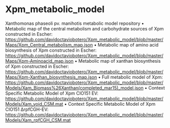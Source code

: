 # Xpm_metabolic_model
Xanthomonas phaseoli pv. manihotis metabolic model repository
•	Metabolic map of the central metabolism and carbohydrate sources of Xpm constructed in Escher: https://github.com/davidoctaviobotero/Xpm_metabolic_model/blob/master/Maps/Xpm_Central_metabolism_map.json
•	Metabolic map of amino acid biosynthesis of Xpm constructed in Escher: https://github.com/davidoctaviobotero/Xpm_metabolic_model/blob/master/Maps/Xpm-Aminoacid_map.json
•	Metabolic map of xanthan biosynthesis of Xpm constructed in Escher: https://github.com/davidoctaviobotero/Xpm_metabolic_model/blob/master/Maps/Xpm-Xanthan_biosynthesis_map.json
•	Full metabolic model of Xpm: https://github.com/davidoctaviobotero/Xpm_metabolic_model/blob/master/Models/Xam_Biomass%26Xanthan(completed_mar15)_model.json
•	Context Specific Metabolic Model of Xpm CIO151 EV: https://github.com/davidoctaviobotero/Xpm_metabolic_model/blob/master/Models/Xam_void_CSM.mat
•	Context Specific Metabolic Model of Xpm CIO151 ΔrpfCGH-EV: https://github.com/davidoctaviobotero/Xpm_metabolic_model/blob/master/Models/Xam_rpfCGH_CSM.mat 

